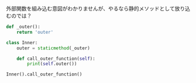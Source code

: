 外部関数を組み込む意図がわかりませんが、やるなら静的メソッドとして放り込むのでは？

```python
def _outer():
    return 'outer'

class Inner:
    outer = staticmethod(_outer)

    def call_outer_function(self):
        print(self.outer())

Inner().call_outer_function()
```
